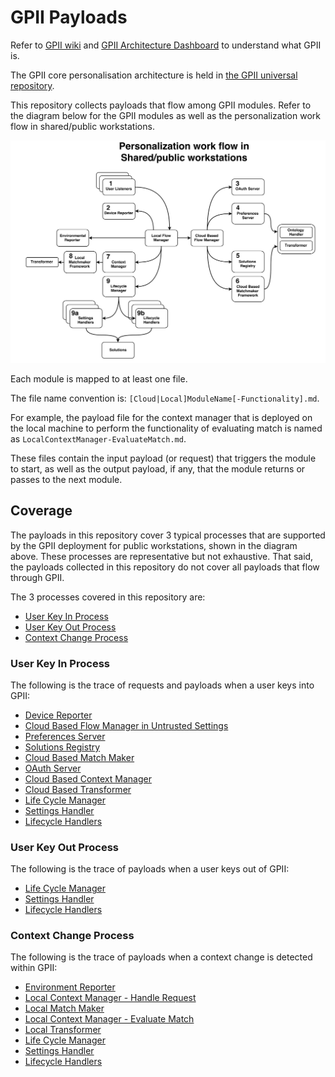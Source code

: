 GPII Payloads
==============

Refer to [GPII wiki](https://wiki.gpii.net/w/Main_Page) and [GPII Architecture Dashboard](https://wiki.gpii.net/w/Architecture_Dashboard) to understand what GPII is.

The GPII core personalisation architecture is held in [the GPII universal repository](https://github.com/gpii/universal).

This repository collects payloads that flow among GPII modules. Refer to the diagram below for the GPII modules as well as the personalization work flow in shared/public workstations.

![Figure 1: personalization work flow in shared/public workstations](images/ArchitectureDiagram.png)

Each module is mapped to at least one file. 

The file name convention is: `[Cloud|Local]ModuleName[-Functionality].md`.

For example, the payload file for the context manager that is deployed on the local machine to perform the functionality of evaluating match is named as `LocalContextManager-EvaluateMatch.md`. 

These files contain the input payload (or request) that triggers the module to start, as well as the output payload, if any, that the module returns or passes to the next module.

## Coverage
The payloads in this repository cover 3 typical processes that are supported by the GPII deployment for public workstations, shown in the diagram above. These processes are representative but not exhaustive. That said, the payloads collected in this repository do not cover all payloads that flow through GPII. 

The 3 processes covered in this repository are:

* [User Key In Process](#user-content-user-key-in-process)
* [User Key Out Process](#user-content-user-key-out-process)
* [Context Change Process](#user-content-context-change-process)

### User Key In Process

The following is the trace of requests and payloads when a user keys into GPII:

* [Device Reporter](DeviceReporter.md)
* [Cloud Based Flow Manager in Untrusted Settings](CloudBasedFlowManagerUntrustedSettings.md)
* [Preferences Server](PreferencesServer.md)
* [Solutions Registry](SolutionsRegistry.md)
* [Cloud Based Match Maker](CloudBasedMatchMaker.md)
* [OAuth Server](OAuthServer.md)
* [Cloud Based Context Manager](CloudBasedContextManager.md)
* [Cloud Based Transformer](CloudBasedTransformer.md)
* [Life Cycle Manager](LifecycleManager-KeyInAndContextChange.md)
* [Settings Handler](SettingsHandler.md)
* [Lifecycle Handlers](LifecycleHandlers.md)

### User Key Out Process

The following is the trace of payloads when a user keys out of GPII:

* [Life Cycle Manager](LifecycleManager-KeyOut.md)
* [Settings Handler](SettingsHandler.md)
* [Lifecycle Handlers](LifecycleHandlers.md)

### Context Change Process

The following is the trace of payloads when a context change is detected within GPII:

* [Environment Reporter](EnvironmentReporter.md)
* [Local Context Manager - Handle Request](LocalContextManager-HandleRequest.md)
* [Local Match Maker](LocalMatchMaker.md)
* [Local Context Manager - Evaluate Match](LocalContextManager-EvaluateMatch.md)
* [Local Transformer](LocalTransformer.md)
* [Life Cycle Manager](LifecycleManager-KeyInAndContextChange.md)
* [Settings Handler](SettingsHandler.md)
* [Lifecycle Handlers](LifecycleHandlers.md)
